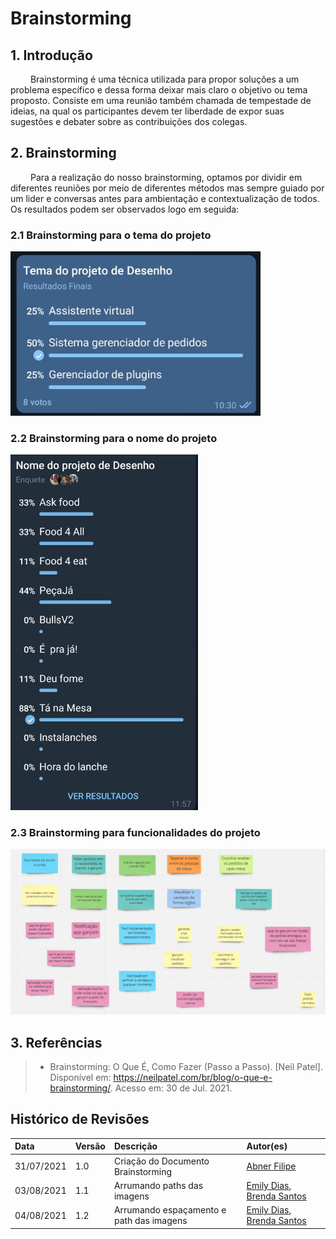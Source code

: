 # Brainstorming

## 1. Introdução

&emsp;&emsp; Brainstorming é uma técnica utilizada para propor soluções a um problema específico e dessa forma deixar mais claro o objetivo ou tema proposto. Consiste em uma reunião também chamada de tempestade de ideias, na qual os participantes devem ter liberdade de expor suas sugestões e debater sobre as contribuições dos colegas.

## 2. Brainstorming

&emsp;&emsp; Para a realização do nosso brainstorming, optamos por dividir em diferentes reuniões por meio de diferentes métodos mas sempre guiado por um lider e conversas antes para ambientação e contextualização de todos. Os resultados podem ser observados logo em seguida:

### 2.1 Brainstorming para o tema do projeto

<img src="../../assets/img/seminario1/brainstorming/brain-tema.jpg" alt="brain-tema" width="400"/>

### 2.2 Brainstorming para o nome do projeto

<img src="../../assets/img/seminario1/brainstorming/brain-nome-projeto.jpg" alt="brain-nome-projeto" width="300"/>

### 2.3 Brainstorming para funcionalidades do projeto

[![brain-funcionalidades](../assets/img/seminario1/brainstorming/brain-funcionalidades.png)](../assets/img/seminario1/brainstorming/brain-funcionalidades.png)

## 3. Referências

> - Brainstorming: O Que É, Como Fazer (Passo a Passo). [Neil Patel]. Disponível em: https://neilpatel.com/br/blog/o-que-e-brainstorming/. Acesso em: 30 de Jul. 2021.

## Histórico de Revisões

| Data       | Versão | Descrição                                | Autor(es)                                                                                    |
| :--------- | :----- | :--------------------------------------- | :------------------------------------------------------------------------------------------- |
| 31/07/2021 | 1.0    | Criação do Documento Brainstorming       | [Abner Filipe](https://github.com/abner423)                                                  |
| 03/08/2021 | 1.1    | Arrumando paths das imagens              | [Emily Dias](https://github.com/emysdias), [Brenda Santos](https://github.com/brendavsantos) |
| 04/08/2021 | 1.2    | Arrumando espaçamento e path das imagens | [Emily Dias](https://github.com/emysdias), [Brenda Santos](https://github.com/brendavsantos) |
